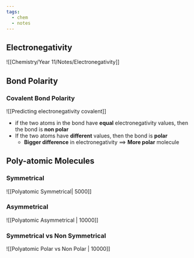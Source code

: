 ```yaml
---
tags:
  - chem
  - notes
---
```


## Electronegativity
![[Chemistry/Year 11/Notes/Electronegativity]]


## Bond Polarity
### Covalent Bond Polarity

![[Predicting electronegativity covalent]]

- if the two atoms in the bond have **equal** electronegativity values, then the bond is **non polar**
- If the two atoms have **different** values, then the bond is **polar**
	- **Bigger difference** in electronegativity $\implies$ **More polar** molecule

## Poly-atomic Molecules

### Symmetrical
![[Polyatomic Symmetrical| 5000]] 

### Asymmetrical 
![[Polyatomic Asymmetrical | 10000]]

### Symmetrical vs Non Symmetrical
![[Polyatomic Polar vs Non Polar | 10000]]